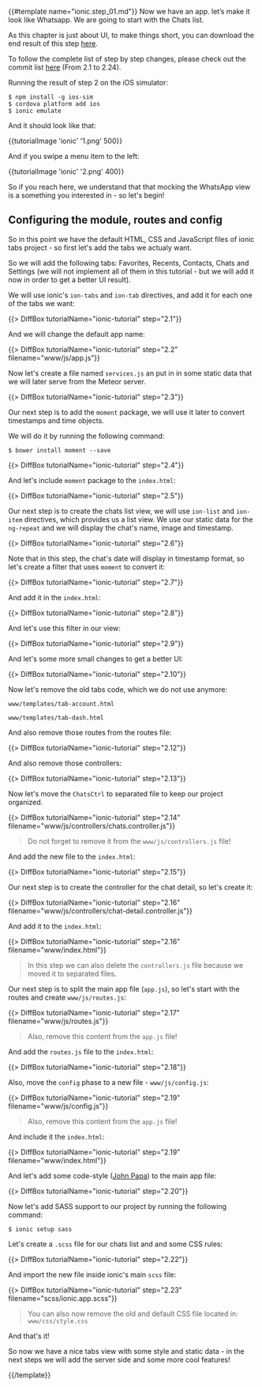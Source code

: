 {{#template name="ionic.step_01.md"}}
Now we have an app.  let’s make it look like Whatsapp.
We are going to start with the Chats list.

As this chapter is just about UI, to make things short, you can download the end result of this step [here](https://github.com/idanwe/ionic-whatsapp/archive/7b5569653f8ef732c10f7b261e4334b15a883099.zip).

To follow the complete list of step by step changes, please check out the commit list [here](https://github.com/idanwe/ionic-cli-meteor-whatsapp-tutorial/commits/master?page=4) (From 2.1 to 2.24).

Running the result of step 2 on the iOS simulator:

    $ npm install -g ios-sim
    $ cordova platform add ios
    $ ionic emulate

And it should look like that:

{{tutorialImage 'ionic' '1.png' 500}}

And if you swipe a menu item to the left:

{{tutorialImage 'ionic' '2.png' 400}}

So if you reach here, we understand that that mocking the WhatsApp view is a something you interested in - so let's begin!

## Configuring the module, routes and config

So in this point we have the default HTML, CSS and JavaScript files of ionic tabs project - so first let's add the tabs we actualy want.

So we will add the following tabs: Favorites, Recents, Contacts, Chats and Settings (we will not implement all of them in this tutorial - but we will add it now in order to get a better UI result).

We will use ionic's `ion-tabs` and `ion-tab` directives, and add it for each one of the tabs we want:

{{> DiffBox tutorialName="ionic-tutorial" step="2.1"}}

And we will change the default app name:

{{> DiffBox tutorialName="ionic-tutorial" step="2.2" filename="www/js/app.js"}}

Now let's create a file named `services.js` an put in in some static data that we will later serve from the Meteor server.

{{> DiffBox tutorialName="ionic-tutorial" step="2.3"}}

Our next step is to add the `moment` package, we will use it later to convert timestamps and time objects.

We will do it by running the following command:

    $ bower install moment --save

{{> DiffBox tutorialName="ionic-tutorial" step="2.4"}}

And let's include `moment` package to the `index.html`:

{{> DiffBox tutorialName="ionic-tutorial" step="2.5"}}

Our next step is to create the chats list view, we will use `ion-list` and `ion-item` directives, which provides us a list view.
We use our static data for the `ng-repeat` and we will display the chat's name, image and timestamp.

{{> DiffBox tutorialName="ionic-tutorial" step="2.6"}}

Note that in this step, the chat's date will display in timestamp format, so let's create a filter that uses `moment` to convert it:

{{> DiffBox tutorialName="ionic-tutorial" step="2.7"}}

And add it in the `index.html`:

{{> DiffBox tutorialName="ionic-tutorial" step="2.8"}}

And let's use this filter in our view:

{{> DiffBox tutorialName="ionic-tutorial" step="2.9"}}

And let's some more small changes to get a better UI:

{{> DiffBox tutorialName="ionic-tutorial" step="2.10"}}

Now let's remove the old tabs code, which we do not use anymore:

`www/templates/tab-account.html`

`www/templates/tab-dash.html`

And also remove those routes from the routes file:

{{> DiffBox tutorialName="ionic-tutorial" step="2.12"}}

And also remove those controllers:

{{> DiffBox tutorialName="ionic-tutorial" step="2.13"}}

Now let's move the `ChatsCtrl` to separated file to keep our project organized.

{{> DiffBox tutorialName="ionic-tutorial" step="2.14" filename="www/js/controllers/chats.controller.js"}}

> Do not forget to remove it from the `www/js/controllers.js` file!

And add the new file to the `index.html`:

{{> DiffBox tutorialName="ionic-tutorial" step="2.15"}}

Our next step is to create the controller for the chat detail, so let's create it:

{{> DiffBox tutorialName="ionic-tutorial" step="2.16" filename="www/js/controllers/chat-detail.controller.js"}}

And add it to the `index.html`:

{{> DiffBox tutorialName="ionic-tutorial" step="2.16" filename="www/index.html"}}

> In this step we can also delete the `controllers.js` file because we moved it to separated files.

Our next step is to split the main app file (`app.js`), so let's start with the routes and create `www/js/routes.js`:

{{> DiffBox tutorialName="ionic-tutorial" step="2.17" filename="www/js/routes.js"}}

> Also, remove this content from the `app.js` file!

And add the `routes.js` file to the `index.html`:

{{> DiffBox tutorialName="ionic-tutorial" step="2.18"}}

Also, move the `config` phase to a new file - `www/js/config.js`:

{{> DiffBox tutorialName="ionic-tutorial" step="2.19" filename="www/js/config.js"}}

> Also, remove this content from the `app.js` file!

And include it the `index.html`:

{{> DiffBox tutorialName="ionic-tutorial" step="2.19" filename="www/index.html"}}

And let's add some code-style ([John Papa](https://github.com/johnpapa/angular-styleguide)) to the main app file:

{{> DiffBox tutorialName="ionic-tutorial" step="2.20"}}

Now let's add SASS support to our project by running the following command:

    $ ionic setup sass

Let's create a `.scss` file for our chats list and and some CSS rules:

{{> DiffBox tutorialName="ionic-tutorial" step="2.22"}}

And import the new file inside ionic's main `scss` file:

{{> DiffBox tutorialName="ionic-tutorial" step="2.23" filename="scss/ionic.app.scss"}}

> You can also now remove the old and default CSS file located in: `www/css/style.css`

And that's it!

So now we have a nice tabs view with some style and static data - in the next steps we will add the server side and some more cool features!

{{/template}}
